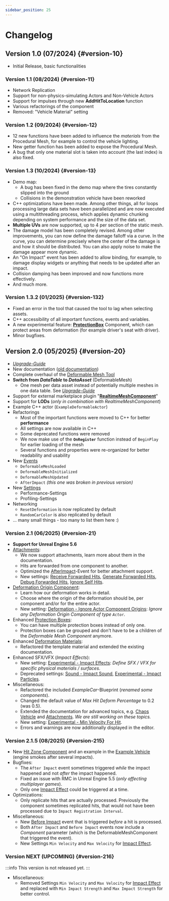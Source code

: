 ```yaml
---
sidebar_position: 25
---
```


# Changelog

## Version 1.0 (07/2024) {#version-10}
- Initial Release, basic functionalities

### Version 1.1 (08/2024) {#version-11}
- Network Replication
- Support for non-physics-simulating Actors and Non-Vehicle Actors
- Support for impulses through new **AddHitToLocation** function
- Various refactorings of the component
- Removed: "Vehicle Material" setting

### Version 1.2 (09/2024) {#version-12}
- 12 new functions have been added to influence the _materials_ from the Procedural Mesh, for example to control the vehicle lighting.
- New getter function has been added to expose the Procedural Mesh. 
- A bug that only one material slot is taken into account (the last index) is also   fixed.

### Version 1.3 (10/2024) {#version-13}
- Demo map:
    - A bug has been fixed in the demo map where the tires constantly slipped into the ground
    - Collisions in the demonstration vehicle have been reworked
- C++ optimizations have been made. Among other things, all for loops processing large data sets have been parallelized and are now executed using a multithreading process, which applies dynamic chunking depending on system performance and the size of the data set.
- **Multiple UVs** are now supported, up to 4 per section of the static mesh.
- The damage model has been completely revised. Among other improvements, you can now define the damage falloff via a curve. In the curve, you can determine precisely where the center of the damage is and how it should be distributed. You can also apply noise to make the damage appear more dynamic.
- An "On Impact" event has been added to allow binding, for example, to damage display widgets or anything that needs to be updated after an impact.
- Collision damping has been improved and now functions more effectively.
- And much more. 

### Version 1.3.2 (01/2025) {#version-132}
- Fixed an error in the tool that caused the tool to lag when selecting assets.
- C++ accessibility of all important functions, events and variables.
- A new experimental feature: [**ProtectionBox**](./advanced-guides/protectionbox.md) Component, which can protect areas from deformation (for example driver's seat with driver).
- Minor bugfixes.

## Version 2.0 (05/2025) {#version-20}
- [*Upgrade-Guide*](./upgrading.md#version-1x-to-2x)
- New documentation ([old documentation](https://docs.google.com/document/d/15rQ43N4Q9SQlBJg12ZPjgmUrXZX8UX5u07IsrkZnFo8/edit?usp=sharing))
- Complete overhaul of the [Deformable Mesh Tool](./guides/mesh-tool/overview.md)
- **Switch from *DataTable* to *DataAsset*** (DeformableMesh)
    - One mesh per data asset instead of potentially multiple meshes in one data table. See [*Upgrade-Guide*](./upgrading.md#version-1x-to-2x)
- Support for external marketplace plugin "[**RealtimeMeshComponent**](./installation/realtimemesh.md)"
- Support for **LODs** (_only in combination with RealtimeMeshComponent_)
- Example C++ actor (``ExampleDeformableActor``)
- Refactorings
    - Most of the important functions were moved to C++ for better **performance**
    - All settings are now available in C++
    - Some deprecated functions were removed
    - We now make use of the **``OnRegister``** function instead of ``BeginPlay`` for earlier loading of the mesh
    - Several functions and properties were re-organized for better readability and usability
- New [Events](guides/mesh-component/events.md)
    - ``DeformableMeshLoaded``
    - ``DeformableMeshInitialized``
    - ``DeformableMeshUpdated``
    - ``AfterImpact`` _(this one was broken in previous version)_
- New [Settings](guides/mesh-component/settings.md)
    - Performance-Settings
    - Profiling-Settings
- Networking
    - ``ResetDeformation`` is now replicated by default
    - ``RandomCarColor`` is also replicated by default
- ... many small things - too many to list them here :)

### Version 2.1 (06/2025) {#version-21}
- **Support for Unreal Engine 5.6**
- [Attachments](advanced-guides/vehicles/attachments.md):
    - We now support attachments, learn more about them in the documentation.
    - Hits are forwarded from one component to another.
    - Optimized the [AfterImpact](guides/mesh-component/events.md)-Event for better attachment support.
    - New settings: [Receive Forwarded Hits](guides/mesh-component/settings.md#hit-settings), [Generate Forwarded Hits](guides/mesh-component/settings.md#hit-settings), [Debug Forwarded Hits](guides/mesh-component/settings.md#debug), [Ignore Self Hits](guides/mesh-component/settings.md#hit-settings).
- [Deformation Origin Component](./advanced-guides/deformation-origin.md):
    - Learn how our deformation works in detail.
    - Choose where the origin of the deformation should be, per component and/or for the entire actor.
    - New setting: [Deformation - Ignore Actor Component Origins](guides/mesh-component/settings.md#ignore-actor-component-origins): *Ignore any Deformation Origin Component of type ``Actor``.*
- Enhanced [Protection Boxes](./advanced-guides/protectionbox.md):
    - You can have multiple protection boxes instead of only one.
    - Protection boxes can be grouped and don't have to be a children of the *Deformable Mesh Component* anymore.
- Enhanced [Deformation Materials](./advanced-guides/deformation-material.md):
    - Refactored the template material and extended the existing documentation.
- Enhanced SFX/VFX (*Impact Effects*):
    - New setting: [Experimental - Impact Effects](guides/mesh-component/settings.md#impact-effects): *Define SFX / VFX for specific physical materials / surfaces*.
    - Deprecated settings: [Sound - Impact Sound](guides/mesh-component/settings.md#impact-sound), [Experimental - Impact Particles](guides/mesh-component/settings.md#impact-particles).
- Miscellaneous:
    - Refactored the included *ExampleCar*-Blueprint (*renamed some components*).
    - Changed the default value of *Max Hit Deform Percentage* to 0.2 (was 0.5).
    - Extended the documentation for advanced topics, e.g. [Chaos Vehicle](advanced-guides/vehicles/chaos-vehicle.md) and [Attachments](advanced-guides/vehicles/attachments.md). *We are still working on these topics.*
    - New setting: [Experimental - Min Velocity For Hit](guides/mesh-component/settings.md#min-velocity-for-hit).
    - Errors and warnings are now additionally displayed in the editor.

### Version 2.1.5 (08/2025) {#version-215}
- New [Hit Zone Component](advanced-guides/hit-zone.md) and an example in the [Example Vehicle](installation/example.md) (engine smokes after several impacts).
- Bugfixes:
    - The `After Impact` event sometimes triggered *while* the impact happened and not *after* the impact happened.
    - Fixed an issue with RMC in Unreal Engine 5.5 (*only affecting multiplayer games*).
    - Only one [Impact Effect](guides/mesh-component/settings.md#impact-effects) could be triggered at a time.
- Optimizations:
    - Only replicate hits that are actually processed. Previously the component sometimes replicated hits, that would not have been processed due to `Impact Registration Interval`.
- Miscellaneous:
    - New [Before Impact](guides/mesh-component/events.md#before-impact) event that is triggered *before* a hit is processed.
    - Both `After Impact` and `Before Impact` events now include a *Component* parameter (which is the DeformableMeshComponent that triggered the event).
    - New Settings ``Min Velocity`` and ``Max Velocity`` for [Impact Effect](guides/mesh-component/settings.md#impact-effects).

### Version NEXT (UPCOMING) {#version-216}
:::info
This version is not released yet.
:::
- Miscellaneous:
    - Removed Settings ``Min Velocity`` and ``Max Velocity`` for [Impact Effect](guides/mesh-component/settings.md#impact-effects) and replaced with ``Min Impact Strength`` and ``Max Impact Strength`` for better control.